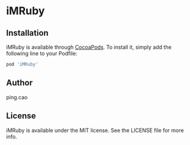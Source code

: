 # iMRuby

## Installation

iMRuby is available through [CocoaPods](https://cocoapods.org). To install
it, simply add the following line to your Podfile:

```ruby
pod 'iMRuby'
```
## Author

ping.cao

## License

iMRuby is available under the MIT license. See the LICENSE file for more info.
